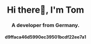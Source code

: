 <h1 align="center">Hi there👋, I'm Tom</h1>
<h3 align="center">A developer from Germany.</h3>
<h4 align="center">d9ffaca46d5990ec39501bcdf22ee7a1</h4>

